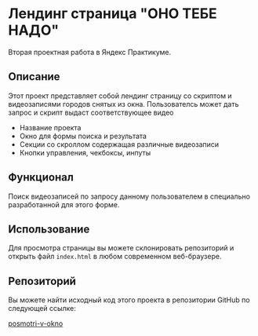 # Лендинг страница "ОНО ТЕБЕ НАДО"

Вторая проектная работа в Яндекс Практикуме. 

## Описание

Этот проект представляет собой лендинг страницу со скриптом и видеозаписями городов снятых из окна. Пользователсь может дать запрос и скрипт выдаст соответствующее видео

- Название проекта
- Окно для формы поиска и результата
- Секции со скроллом содержащая различные видеозаписи
- Кнопки управления, чекбоксы, инпуты

## Функционал

Поиск видеозаписей по запросу данному пользователем в специально разработанной для этого форме.

## Использование

Для просмотра страницы вы можете склонировать репозиторий и открыть файл `index.html` в любом современном веб-браузере.

## Репозиторий

Вы можете найти исходный код этого проекта в репозитории GitHub по следующей ссылке:

[posmotri-v-okno](https://github.com/Alekberov95/posmotri_v_okno.git)